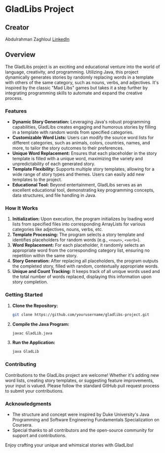 # GladLibs Project

## Creator

Abdulrahman Zaghloul [LinkedIn](linkedin.com/in/abdulrahman-zaghloul-876735295/)

## Overview

The GladLibs project is an exciting and educational venture into the world of language, creativity, and programming. Utilizing Java, this project dynamically generates stories by randomly replacing words in a template with others of the same category, such as nouns, verbs, and adjectives. It's inspired by the classic "Mad Libs" games but takes it a step further by integrating programming skills to automate and expand the creative process.

### Features

- **Dynamic Story Generation:** Leveraging Java's robust programming capabilities, GladLibs creates engaging and humorous stories by filling in a template with random words from specified categories.
- **Customizable Word Lists:** Users can modify the source word lists for different categories, such as animals, colors, countries, names, and more, to tailor the story outcomes to their preferences.
- **Unique Word Replacement:** Ensures that each placeholder in the story template is filled with a unique word, maximizing the variety and unpredictability of each generated story.
- **Template Flexibility:** Supports multiple story templates, allowing for a wide range of story types and themes. Users can easily add new templates to the project.
- **Educational Tool:** Beyond entertainment, GladLibs serves as an excellent educational tool, demonstrating key programming concepts, data structures, and file handling in Java.

### How It Works

1. **Initialization:** Upon execution, the program initializes by loading word lists from specified files into corresponding ArrayLists for various categories like adjectives, nouns, verbs, etc.
2. **Template Processing:** The program selects a story template and identifies placeholders for random words (e.g., `<noun>`, `<verb>`).
3. **Word Replacement:** For each placeholder, it randomly selects an appropriate word from the corresponding category list, ensuring no repetition within the same story.
4. **Story Generation:** After replacing all placeholders, the program outputs the completed story, filled with random, contextually appropriate words.
5. **Unique and Count Tracking:** It keeps track of all unique words used and the total number of words replaced, displaying this information upon story completion.

### Getting Started

1. **Clone the Repository:**
    ```sh
    git clone https://github.com/yourusername/gladlibs-project.git
    ```
2. **Compile the Java Program:**
    ```sh
    javac GladLib.java
    ```
3. **Run the Application:**
    ```sh
    java GladLib
    ```

### Contributing

Contributions to the GladLibs project are welcome! Whether it's adding new word lists, creating story templates, or suggesting feature improvements, your input is valued. Please follow the standard GitHub pull request process to submit your contributions.

### Acknowledgments

- The structure and concept were inspired by Duke University's Java Programming and Software Engineering Fundamentals Specialization on Coursera.
- Special thanks to all contributors and the open-source community for support and contributions.

Enjoy crafting your unique and whimsical stories with GladLibs!
